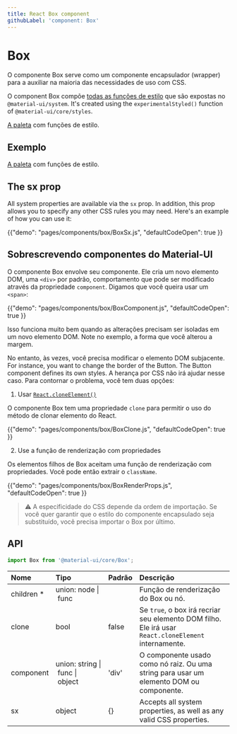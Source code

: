 ```yaml
---
title: React Box component
githubLabel: 'component: Box'
---
```


# Box

<p class="description">O componente Box serve como um componente encapsulador (wrapper) para a auxiliar na maioria das necessidades de uso com CSS.</p>

O component Box compõe [todas as funções de estilo](/system/basics/#all-inclusive) que são expostas no `@material-ui/system`. It's created using the `experimentalStyled()` function of `@material-ui/core/styles`.

[A paleta](/system/palette/) com funções de estilo.

## Exemplo

[A paleta](/system/palette/) com funções de estilo.

## The sx prop

All system properties are available via the `sx` prop. In addition, this prop allows you to specify any other CSS rules you may need. Here's an example of how you can use it:

{{"demo": "pages/components/box/BoxSx.js", "defaultCodeOpen": true }}

## Sobrescrevendo componentes do Material-UI

O componente Box envolve seu componente. Ele cria um novo elemento DOM, uma `<div>` por padrão, comportamento que pode ser modificado através da propriedade `component`. Digamos que você queira usar um `<span>`:

{{"demo": "pages/components/box/BoxComponent.js", "defaultCodeOpen": true }}

Isso funciona muito bem quando as alterações precisam ser isoladas em um novo elemento DOM. Note no exemplo, a forma que você alterou a margem.

No entanto, às vezes, você precisa modificar o elemento DOM subjacente. For instance, you want to change the border of the Button. The Button component defines its own styles. A herança por CSS não irá ajudar nesse caso. Para contornar o problema, você tem duas opções:

1. Usar [`React.cloneElement()`](https://pt-br.reactjs.org/docs/react-api.html#cloneelement)

O componente Box tem uma propriedade `clone` para permitir o uso do método de clonar elemento do React.

{{"demo": "pages/components/box/BoxClone.js", "defaultCodeOpen": true }}

2. Use a função de renderização com propriedades

Os elementos filhos de Box aceitam uma função de renderização com propriedades. Você pode então extrair o `className`.

{{"demo": "pages/components/box/BoxRenderProps.js", "defaultCodeOpen": true }}

> ⚠️ A especificidade do CSS depende da ordem de importação. Se você quer garantir que o estilo do componente encapsulado seja substituído, você precisa importar o Box por último.

## API

```jsx
import Box from '@material-ui/core/Box';
```

| Nome                                                    | Tipo                                                                                                                          | Padrão                                  | Descrição                                                                                            |
|:------------------------------------------------------- |:----------------------------------------------------------------------------------------------------------------------------- |:--------------------------------------- |:---------------------------------------------------------------------------------------------------- |
| <span class="prop-name required">children&nbsp;*</span> | <span class="prop-type">union:&nbsp;node&nbsp;&#124;<br>&nbsp;func<br></span>                                     |                                         | Função de renderização do Box ou nó.                                                                 |
| <span class="prop-name">clone</span>                    | <span class="prop-type">bool</span>                                                                                           | <span class="prop-default">false</span> | Se `true`, o box irá recriar seu elemento DOM filho. Ele irá usar `React.cloneElement` internamente. |
| <span class="prop-name">component</span>                | <span class="prop-type">union:&nbsp;string&nbsp;&#124;<br>&nbsp;func&nbsp;&#124;<br>&nbsp;object<br></span> | <span class="prop-default">'div'</span> | O componente usado como nó raiz. Ou uma string para usar um elemento DOM ou componente.              |
| <span class="prop-name">sx</span>                       | <span class="prop-type">object</span>                                                                                         | <span class="prop-default">{}</span>    | Accepts all system properties, as well as any valid CSS properties.                                  |
